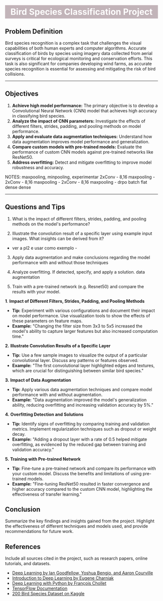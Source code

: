 
<h1 style="background-color:#C2B4B9;
color:white;
text-align: center;
padding-top: 5px;
padding-bottom:5px;
"><strong>Bird Species Classification Project 
</strong></h1>


## Problem Definition

Bird species recognition is a complex task that challenges the visual capabilities of both human experts and computer algorithms. Accurate classification of birds by species using imagery data collected from aerial surveys is critical for ecological monitoring and conservation efforts. This task is also significant for companies developing wind farms, as accurate species recognition is essential for assessing and mitigating the risk of bird collisions.

---
## Objectives

1. **Achieve high model performance:** The primary objective is to develop a Convolutional Neural Network (CNN) model that achieves high accuracy in classifying bird species.
2. **Analyze the impact of CNN parameters:** Investigate the effects of different filters, strides, padding, and pooling methods on model performance.
3. **Apply and evaluate data augmentation techniques:** Understand how data augmentation improves model performance and generalization.
4. **Compare custom models with pre-trained models:** Evaluate the performance of custom CNN models against pre-trained networks like ResNet50.
5. **Address overfitting:** Detect and mitigate overfitting to improve model robustness and accuracy.


NOTES: maxpooling, minpooling, experimentar
       2xConv - 8,16
       maxpooling - 
       2xConv - 8,16
       maxpooling - 
       2xConv - 8,16
       maxpooling - 
       drpo
       batch 
       flat
       dense 
       dense 
       

---

## Questions and Tips

1. What is the impact of different filters, strides, padding, and pooling methods on the model's performance?

2. Illustrate the convolution result of a specific layer using example input images. What insights can be derived from it?
- ver a pl2 e usar como exemplo - 

3. Apply data augmentation and make conclusions regarding the model performance with and without those techniques
4. Analyze overfitting. If detected, specify, and apply a solution.
data augmentation

5. Train with a pre-trained network (e.g. Resnet50) and compare the results with your model.


**1**. **Impact of Different Filters, Strides, Padding, and Pooling Methods**
   - **Tip:** Experiment with various configurations and document their impact on model performance. Use visualization tools to show the effects of these parameters on feature maps.
   - **Example:** "Changing the filter size from 3x3 to 5x5 increased the model's ability to capture larger features but also increased computation time."


**2.** **Illustrate Convolution Results of a Specific Layer**
   - **Tip:** Use a few sample images to visualize the output of a particular convolutional layer. Discuss any patterns or features observed.
   - **Example:** "The first convolutional layer highlighted edges and textures, which are crucial for distinguishing between similar bird species."



**3.** **Impact of Data Augmentation**
   - **Tip:** Apply various data augmentation techniques and compare model performance with and without augmentation.
   - **Example:** "Data augmentation improved the model's generalization ability, reducing overfitting and increasing validation accuracy by 5%."


**4.** **Overfitting Detection and Solutions**
   - **Tip:** Identify signs of overfitting by comparing training and validation metrics. Implement regularization techniques such as dropout or weight decay.
   - **Example:** "Adding a dropout layer with a rate of 0.5 helped mitigate overfitting, as evidenced by the reduced gap between training and validation accuracy."


**5.** **Training with Pre-trained Network**
   - **Tip:** Fine-tune a pre-trained network and compare its performance with your custom model. Discuss the benefits and limitations of using pre-trained models.
   - **Example:** "Fine-tuning ResNet50 resulted in faster convergence and higher accuracy compared to the custom CNN model, highlighting the effectiveness of transfer learning."


## Conclusion

Summarize the key findings and insights gained from the project. Highlight the effectiveness of different techniques and models used, and provide recommendations for future work.

## References

Include all sources cited in the project, such as research papers, online tutorials, and datasets.

- [Deep Learning by Ian Goodfellow, Yoshua Bengio, and Aaron Courville](https://www.deeplearningbook.org/)
- [Introduction to Deep Learning by Eugene Charniak](https://mitpress.mit.edu/books/introduction-deep-learning)
- [Deep Learning with Python by François Chollet](https://www.manning.com/books/deep-learning-with-python)
- [TensorFlow Documentation](https://www.tensorflow.org/overview)
- [200 Bird Species Dataset on Kaggle](https://www.kaggle.com/datasets/veeralakrishna/200-bird-species-with-11788-images?select=segmentations.tgz)
